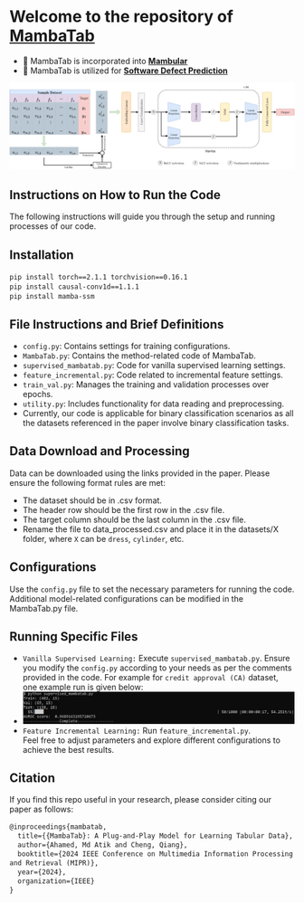 # Welcome to the repository of [MambaTab](https://arxiv.org/abs/2401.08867)

- :triangular_flag_on_post: MambaTab is incorporated into [**Mambular**](https://github.com/OpenTabular/DeepTabular) 
- :triangular_flag_on_post: MambaTab is utilized for [**Software Defect Prediction**](https://ieeexplore.ieee.org/abstract/document/10936889) 

![Alt text](./pics/mambatab.png)
## Instructions on How to Run the Code
The following instructions will guide you through the setup and running processes of our code.
## Installation
`pip install torch==2.1.1 torchvision==0.16.1`<br>
`pip install causal-conv1d==1.1.1`<br>
`pip install mamba-ssm`<br>
## File Instructions and Brief Definitions
- `config.py`: Contains settings for training configurations.
- `MambaTab.py`: Contains the method-related code of MambaTab.
- `supervised_mambatab.py`: Code for vanilla supervised learning settings.
- `feature_incremental.py`: Code related to incremental feature settings.
- `train_val.py`: Manages the training and validation processes over epochs.
- `utility.py`: Includes functionality for data reading and preprocessing.
- Currently, our code is applicable for binary classification scenarios as all the datasets referenced in the paper involve binary classification tasks.
## Data Download and Processing
Data can be downloaded using the links provided in the paper. Please ensure the following format rules are met:

- The dataset should be in .csv format.
- The header row should be the first row in the .csv file.
- The target column should be the last column in the .csv file.
- Rename the file to data_processed.csv and place it in the datasets/X folder, where `X` can be `dress`, `cylinder`, etc.

## Configurations
Use the `config.py` file to set the necessary parameters for running the code. Additional model-related configurations can be modified in the MambaTab.py file.

## Running Specific Files
- `Vanilla Supervised Learning:` Execute `supervised_mambatab.py`. Ensure you modify the `config.py` according to your needs as per the comments provided in the code. For example for `credit approval (CA)` dataset, one example run is given below:
- ![Alt text](./pics/example_run.png)
- `Feature Incremental Learning:` Run `feature_incremental.py`.<br>
Feel free to adjust parameters and explore different configurations to achieve the best results.
## Citation

If you find this repo useful in your research, please consider citing our paper as follows:

```
@inproceedings{mambatab,
  title={{MambaTab}: A Plug-and-Play Model for Learning Tabular Data},
  author={Ahamed, Md Atik and Cheng, Qiang},
  booktitle={2024 IEEE Conference on Multimedia Information Processing and Retrieval (MIPR)},
  year={2024},
  organization={IEEE}
}
```
